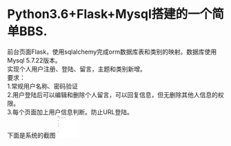 <html>
<body>
  <h1>Python3.6+Flask+Mysql搭建的一个简单BBS.</h1>
前台页面Flask，使用sqlalchemy完成orm数据库表和类别的映射。数据库使用Mysql 5.7.22版本。</br>
实现个人用户注册、登陆、留言，主题和类别新增。</br>
要求：</br>
1.常规用户名称、密码验证</br>
2.用户登陆后可以编辑和删除个人留言，可以回复信息，但无删除其他人信息的权限。</br>
3.每个页面加上用户信息判断。防止URL登陆。</br>
下面是系统的截图
<img src="https://github.com/liqiwa/PythonBBS/blob/master/image/createcat.png" width="50" height="50">
</body>
</html>
